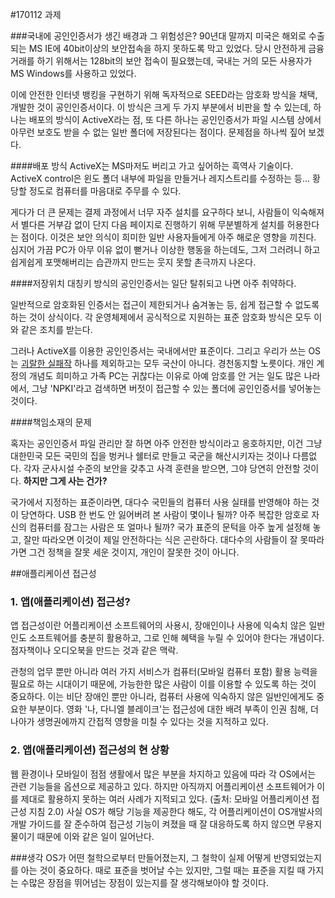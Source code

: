 #170112 과제

###국내에 공인인증서가 생긴 배경과 그 위험성은?
90년대 말까지 미국은 해외로 수출되는 MS IE에 40bit이상의 보안접속을 하지 못하도록 막고 있었다. 당시 안전하게 금융거래를 하기 위해서는 128bit의 보안 접속이 필요했는데, 국내는 거의 모든 사용자가 MS Windows를 사용하고 있었다.

이에 안전한 인터넷 뱅킹을 구현하기 위해 독자적으로 SEED라는 암호화 방식을 채택, 개발한 것이 공인인증서이다. 이 방식은 크게 두 가지 부분에서 비판을 할 수 있는데, 하나는 배포의 방식이 ActiveX라는 점, 또 다른 하나는 공인인증서가 파일 시스템 상에서 아무런 보호도 받을 수 없는 일반 폴더에 저장된다는 점이다. 문제점을 하나씩 짚어 보겠다.

####배포 방식
ActiveX는 MS마저도 버리고 가고 싶어하는 흑역사 기술이다. ActiveX control은 윈도 폴더 내부에 파일을 만들거나 레지스트리를 수정하는 등... 황당할 정도로 컴퓨터를 마음대로 주무를 수 있다.

게다가 더 큰 문제는 결제 과정에서 너무 자주 설치를 요구하다 보니, 사람들이 익숙해져서 별다른 거부감 없이 단지 다음 페이지로 진행하기 위해 무분별하게 설치를 허용한다는 점이다. 이것은 보안 의식이 희미한 일반 사용자들에게 아주 해로운 영향을 끼친다. 심지어 가끔 PC가 아무 이유 없이 뻗거나 이상한 행동을 하는데도, 그저 그러려니 하고 쉽게쉽게 포맷해버리는 습관까지 만드는 웃지 못할 촌극까지 나온다.


####저장위치
대칭키 방식의 공인인증서는 일단 탈취되고 나면 아주 취약하다. 

일반적으로 암호화된 인증서는 접근이 제한되거나 숨겨놓는 등, 쉽게 접근할 수 없도록 하는 것이 상식이다. 각 운영체제에서 공식적으로 지원하는 표준 암호화 방식은 모두 이와 같은 조치를 받는다.

그러나 ActiveX를 이용한 공인인증서는 국내에서만 표준이다. 그리고 우리가 쓰는 OS는 [괴랄한 실패작](https://namu.wiki/w/티맥스%20윈도우) 하나를 제외하고는 모두 국산이 아니다. 경천동지할 노릇이다. 개인 계정의 개념도 희미하고 가족 PC는 귀찮다는 이유로 아예 암호를 안 거는 일도 많은 나라에서, 그냥 'NPKI'라고 검색하면 버젓이 접근할 수 있는 폴더에 공인인증서를 넣어놓는 것이다.


####책임소재의 문제

혹자는 공인인증서 파일 관리만 잘 하면 아주 안전한 방식이라고 옹호하지만, 이건 그냥 대한민국 모든 국민의 집을 벙커나 쉘터로 만들고 국군을 해산시키자는 것이나 다름없다. 각자 군사시설 수준의 보안을 갖추고 사격 훈련을 받으면, 그야 당연히 안전할 것이다. **하지만 그게 사는 건가?**

국가에서 지정하는 표준이라면, 대다수 국민들의 컴퓨터 사용 실태를 반영해야 하는 것이 당연하다. USB 한 번도 안 잃어버려 본 사람이 몇이나 될까? 아주 복잡한 암호로 자신의 컴퓨터를 잠그는 사람은 또 얼마나 될까? 국가 표준의 문턱을 아주 높게 설정해 놓고, 잘만 따라오면 이것이 제일 안전하다는 식은 곤란하다. 대다수의 사람들이 잘 못따라가면 그건 정책을 잘못 세운 것이지, 개인이 잘못한 것이 아니다.

##애플리케이션 접근성

### 1. 앱(애플리케이션) 접근성?

앱 접근성이란 어플리케이션 소프트웨어의 사용시, 장애인이나 사용에 익숙치 않은 일반인도 소프트웨어를 충분히 활용하고, 그로 인해 혜택을 누릴 수 있어야 한다는 개념이다. 점자책이나 오디오북을 만드는 것과 같은 맥락. 

관청의 업무 뿐만 아니라 여러 가지 서비스가 컴퓨터(모바일 컴퓨터 포함) 활용 능력을 필요로 하는 시대이기 때문에, 가능한한 많은 사람이 이를 이용할 수 있도록 하는 것이 중요하다. 이는 비단 장애인 뿐만 아니라, 컴퓨터 사용에 익숙하지 않은 일반인에게도 중요한 부분이다. 영화 '나, 다니엘 블레이크'는 접근성에 대한 배려 부족이 인권 침해, 더 나아가 생명권에까지 간접적 영향을 미칠 수 있다는 것을 지적하고 있다.

### 2. 앱(애플리케이션) 접근성의 현 상황

웹 환경이나 모바일이 점점 생활에서 많은 부분을 차지하고 있음에 따라 각 OS에서는 관련 기능들을 옵션으로 제공하고 있다. 하지만 아직까지 어플리케이션 소프트웨어가 이를 제대로 활용하지 못하는 여러 사례가 지적되고 있다. (출처: 모바일 어플리케이션 접근성 지침 2.0) 
사실 OS가 해당 기능을 제공한다 해도, 각 어플리케이션이 OS개발사의 개발 가이드를 잘 준수하여 접근성 기능이 켜졌을 때 잘 대응하도록 하지 않으면 무용지물이기 때문에 이와 같은 일이 일어난다.

###생각
OS가 어떤 철학으로부터 만들어졌는지, 그 철학이 실제 어떻게 반영되었는지를 아는 것이 중요하다. 때로 표준을 벗어날 수는 있지만, 그럴 때는 표준을 지킬 때 가지는 수많은 장점을 뛰어넘는 장점이 있는지를 잘 생각해보아야 할 것이다.
